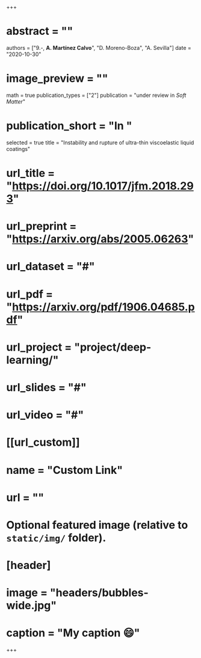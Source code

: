 +++
# abstract = ""
authors = ["9.-, **A. Martínez Calvo**", "D. Moreno-Boza", "A. Sevilla"]
date = "2020-10-30"
# image_preview = ""
math = true
publication_types = ["2"]
publication = "under review in _Soft Matter_"
# publication_short = "In "
selected = true
title = "Instability and rupture of ultra-thin viscoelastic liquid coatings"
# url_title = "https://doi.org/10.1017/jfm.2018.293"
# url_preprint = "https://arxiv.org/abs/2005.06263"
# url_dataset = "#"
# url_pdf = "https://arxiv.org/pdf/1906.04685.pdf"
# url_project = "project/deep-learning/"
# url_slides = "#"
# url_video = "#"

# [[url_custom]]
 # name = "Custom Link"
 # url = ""

# Optional featured image (relative to `static/img/` folder).
# [header]
# image = "headers/bubbles-wide.jpg"
# caption = "My caption :smile:"

+++

